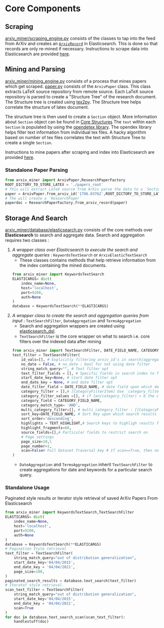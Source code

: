 # Core Components

## Scraping
[arxiv_miner/scraping_engine.py](https://github.com/valayDave/arxiv-miner/blob/master/arxiv_miner/scraping_engine.py) consists of the classes to tap into the feed from ArXiv and creates an [`ArxivRecord`](structures.md#ArxivRecord) in Elasticsearch. This is done so that records are only re-mined if necessary. Instructions to scrape data into Elasticsearch are provided [here](deployment_scripts.md#data-extraction).


## Mining and Parsing 
[arxiv_miner/mining_engine.py](https://github.com/valayDave/arxiv-miner/blob/master/arxiv_miner/mining_engine.py) consists of a process that mines papers which get scraped. [paper.py](https://github.com/valayDave/arxiv-miner/blob/master/arxiv_miner/paper.py) consists of the `ArxivPaper` class. This class extracts LaTeX source repository from remote source. Each LaTeX source repository is parsed to create a "Structure Tree" of the research document. The Structure tree is created using [tex2py](https://github.com/alvinwan/tex2py). The Structure tree helps correlate the structure of latex document. 

The structure tree is then used to create a `Section` object. More information about `Section` object can be found in [Core Structures](structures.md#Section) The `text` within each `Section` is populated by using the [opendetex library](https://github.com/pkubowicz/opendetex). The opendex library helps filter text information from individual tex files. A hacky algorithm based on number of tex files correlates the text with Structure Tree to create a single `Section`. 

Instructions to mine papers after scraping and index into Elasticsearch are provided [here](deployment_scripts.md#data-mining-and-storage).

### Standalone Paper Parsing 

```python
from arxiv_miner import ArxivPaper,ResearchPaperFactory
ROOT_DICTORY_TO_STORE_LATEX = './papers_root'
# This will extract LaTeX source from ArXiv parse the data to a `Section` Object
paper = ArxivPaper.from_arxiv_id('1706.03762',ROOT_DICTORY_TO_STORE_LATEX,detex_path='<PATH_TO_DETEX_BINARY>')
# The will create a `ResearchPaper`
paperdoc = ResearchPaperFactory.from_arxiv_record(paper) 
```


## Storage And Search
[arxiv_miner/database/elasticsearch.py](https://github.com/valayDave/arxiv-miner/blob/master/arxiv_miner/database/elasticsearch.py) consists of the core methods over **Elasticsearch** to search and aggregate data. Search and aggregation requires two classes : 
1.  *A wrapper class over Elasticsearch to execute the search and aggregate queries* : `KeywordsTextSearch` or `ArxivElasticTextSearch`
    - These classes contains methods that help retrieve information from the index containing the mined documents.
    ```python
    from arxiv_miner import KeywordsTextSearch 
    ELASTICARGS= dict(
        index_name=None,
        host='localhost',
        port=9200,
        auth=None
    )
    database = KeywordsTextSearch(**ELASTICARGS)

    ```
2. *A wrapper class to create the search and aggregation queries from input* : `TextSearchFilter`, `DateAggregation` and `TermsAggregation`
    - Search and aggregation wrappers are created using [elasticsearch_dsl](https://elasticsearch-dsl.readthedocs.io/en/latest/). 
    - `TextSearchFilter` is the core wrapper on what to search i.e. core filters over the indexed data after mining
    ```python
    from arxiv_miner import TextSearchFilter, DATE_FIELD_NAME, CATEGORY_FIELD_NAME, TEXT_HIGHLIGHT,CategoryFilterItem
    text_filter = TextSearchFilter(
        id_vals=[], # Explicitly filtering arxiv_id's in search/aggregation
        no_date = False, # no_date : bool for not using date filter
        string_match_query="", # Text filter opt
        text_filter_fields = [], # Specific fields in search index to filter. 
        start_date_key=None, # start date filter opt
        end_date_key = None, # end date filter opt
        date_filter_field = DATE_FIELD_NAME, # date field upon which date filter will be applied
        category_filter = [],# [CategoryFilterItem] Use `category_filter` or `multi_category_filter`
        category_filter_values =[], # if len(category_filter) > 0 the category_filter_values required
        category_field = CATEGORY_FIELD_NAME,
        category_match_type= 'AND',
        multi_category_filter=[], # multi_category_filter : [[CategoryFilterItem]]
        sort_key=DATE_FIELD_NAME, # Sort Key upon which search results will be ordered
        sort_order='descending',
        highlights = TEXT_HIGHLIGHT,# Search keys to highligh results fragments from
        highlight_fragments=60,
        source_fields=[],# Particular fields to restrict search on
        # Page settings 
        page_size=10,\
        page_number=1,
        scan=False# Full Dataset Traversal key # If scan==True, then no Pagination else paginate
    )
    ```
    - `DateAggregation` and `TermsAggregation` inherit `TextSearchFilter` to create aggregations for date and keywords for a particular search query. 

### Standalone Usage 

Paginated style results or iterator style retrieval of saved ArXiv Papers From Elasticsearch
```python
from arxiv_miner import KeywordsTextSearch,TextSearchFilter
ELASTICARGS= dict(
    index_name=None,
    host='localhost',
    port=9200,
    auth=None
)
database = KeywordsTextSearch(**ELASTICARGS)
# Pagination Style retrieval
text_filter = TextSearchFilter(
    string_match_query="out of distribution generalization",
    start_date_key='04/04/2015',
    end_date_key = '04/04/2021',
    page_size=100,
)
paginated_search_results = database.text_search(text_filter)
# Iterator style retrieval.
scan_text_filter = TextSearchFilter(
    string_match_query="out of distribution generalization",
    start_date_key='04/04/2015',
    end_date_key = '04/04/2021',
    scan=True
)
for doc in database.text_search_scan(scan_text_filter):
    handlestuff(doc)
```

